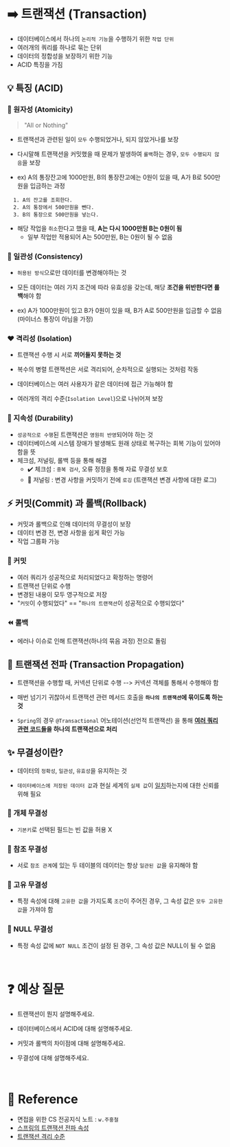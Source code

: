 # :arrow_right: 트랜잭션 (Transaction)

- 데이터베이스에서 하나의 `논리적 기능`을 수행하기 위한 `작업 단위`
- 여러개의 쿼리를 하나로 묶는 단위
- 데이터의 정합성을 보장하기 위한 기능
- ACID 특징을 가짐

## 💡 특징 (ACID)

### 💙 원자성 (Atomicity)

> "All or Nothing"

- 트랜잭션과 관련된 일이 `모두` 수행되었거나, 되지 않았거나를 보장
- 다시말해 트랜잭션을 커밋했을 때 문제가 발생하여 `롤백`하는 경우, `모두 수행되지 않음`을 보장

- ex) A의 통장잔고에 1000만원, B의 통장잔고에는 0원이 있을 때, A가 B로 500만원을 입금하는 과정

```
  1. A의 잔고를 조회한다.
  2. A의 통장에서 500만원을 뺀다.
  3. B의 통장으로 500만원을 넣는다.
```

- 해당 작업을 `취소`한다고 했을 때, <b>A는 다시 1000만원 B는 0원이 됨</b>
  - 일부 작업만 적용되어 A는 500만원, B는 0원이 될 수 없음

### 💜 일관성 (Consistency)

- `허용된 방식`으로만 데이터를 변경해야하는 것
- 모든 데이터는 여러 가지 조건에 따라 유효성을 갖는데, 해당 <b>조건을 위반한다면 롤백</b>해야 함

- ex) A가 1000만원이 있고 B가 0원이 있을 때, B가 A로 500만원을 입금할 수 없음 (마이너스 통장이 아님을 가정)

### ❤️ 격리성 (Isolation)

- 트랜잭션 수행 시 서로 <b>끼어들지 못하는 것</b>

- 복수의 병렬 트랜잭션은 서로 격리되어, 순차적으로 실행되는 것처럼 작동
- 데이터베이스는 여러 사용자가 같은 데이터에 접근 가능해야 함
- 여러개의 격리 수준(`Isolation Level`)으로 나뉘어져 보장

### 💚 지속성 (Durability)

- `성공적으로 수행`된 트랜잭션은 `영원히 반영`되어야 하는 것
- 데이터베이스에 시스템 장애가 발생해도 원래 상태로 복구하는 회복 기능이 있어야 함을 뜻
- 체크섬, 저널링, 롤백 등을 통해 해결
  - :heavy_check_mark: 체크섬 : `중복 검사`, 오류 정정을 통해 자료 무결성 보호
  - :pencil: 저널링 : 변경 사항을 커밋하기 전에 `로깅` (트랜잭션 변경 사항에 대한 로그)
    <br>

## ⚡ 커밋(Commit) 과 롤백(Rollback)

- 커밋과 롤백으로 인해 데이터의 무결성이 보장
- 데이터 변경 전, 변경 사항을 쉽게 확인 가능
- 작업 그룹화 가능

### :bookmark: 커밋

- 여러 쿼리가 성공적으로 처리되었다고 확정하는 명령어
- 트랜잭션 단위로 수행
- 변경된 내용이 모두 영구적으로 저장
- "`커밋`이 수행되었다" == "`하나의 트랜잭션`이 성공적으로 수행되었다"

### :rewind: 롤백

- 에러나 이슈로 인해 트랜잭션(하나의 묶음 과정) 전으로 돌림

## :mega: 트랜잭션 전파 (Transaction Propagation)

- 트랜잭션을 수행할 때, 커넥션 단위로 수행 --> 커넥션 객체를 통해서 수행해야 함

- 매번 넘기기 귀찮아서 트랜잭션 관련 메서드 호출을 <b> `하나의 트랜잭션`에 묶이도록 하는 것 </b>
- `Spring`의 경우 `@Transactional` 어노테이션(선언적 트랜잭션) 을 통해 <b> <u>여러 쿼리 관련 코드들</u>을 하나의 트랜잭션으로 처리 </b>

## ✨ 무결성이란?

- 데이터의 `정확성`, `일관성`, `유효성`을 유지하는 것

- `데이터베이스에 저장된 데이터 값`과 현실 세계의 `실제 값`이 <U>일치</U>하는지에 대한 신뢰를 위해 필요

### 🔎 개체 무결성

- `기본키`로 선택된 필드는 빈 값을 허용 X

### 🔎 참조 무결성

- 서로 `참조 관계`에 있는 두 테이블의 데이터는 항상 `일관된 값`을 유지해야 함

### 🔎 고유 무결성

- 특정 속성에 대해 `고유한 값`을 가지도록 `조건`이 주어진 경우, 그 속성 값은 `모두 고유한 값`을 가져야 함

### 🔎 NULL 무결성

- 특정 속성 값에 `NOT NULL` 조건이 설정 된 경우, 그 속성 값은 NULL이 될 수 없음

<br>

# :question: 예상 질문

- 트랜잭션이 뭔지 설명해주세요.

- 데이터베이스에서 ACID에 대해 설명해주세요.
- 커밋과 롤백의 차이점에 대해 설명해주세요.
- 무결성에 대해 설명해주세요.

<br>

# :newspaper: Reference

- 면접을 위한 CS 전공지식 노트 : `w.주홍철`
  <br>
- [스프링의 트랜잭션 전파 속성](https://mangkyu.tistory.com/269)
- [트랜잭션 격리 수준](https://mangkyu.tistory.com/299)

